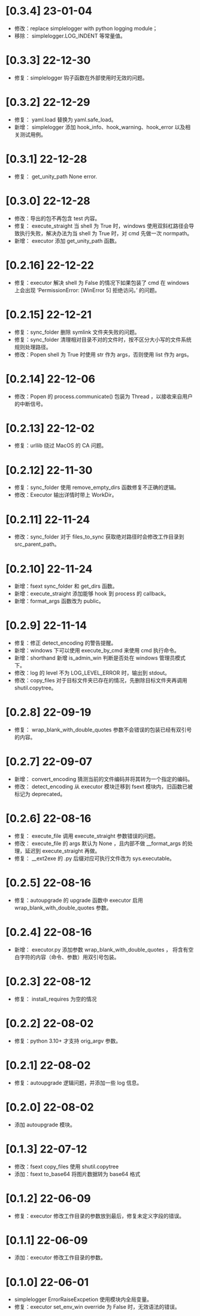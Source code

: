# [0.3.4] 23-01-04

- 修改：replace simplelogger with python logging module；
- 移除： simplelogger.LOG_INDENT 等常量值。

# [0.3.3] 22-12-30

- 修复：simplelogger 钩子函数在外部使用时无效的问题。

# [0.3.2] 22-12-29

- 修复： yaml.load 替换为 yaml.safe_load。
- 新增： simplelogger 添加 hook_info、hook_warning、hook_error 以及相关测试用例。

# [0.3.1] 22-12-28

- 修复： get_unity_path None error.

# [0.3.0] 22-12-28

- 修改：导出的包不再包含 test 内容。
- 修复： execute_straight 当 shell 为 True 时，windows 使用双斜杠路径会导致执行失败，解决办法为当 shell 为 True 时，对 cmd 先做一次 normpath。
- 新增： executor 添加 get_unity_path 函数。

# [0.2.16] 22-12-22

- 修复：executor 解决 shell 为 False 的情况下如果包装了 cmd 在 windows 上会出现 ‘PermissionError: [WinError 5] 拒绝访问。’ 的问题。

# [0.2.15] 22-12-21

- 修复：sync_folder 删除 symlink 文件夹失败的问题。
- 修复：sync_folder 清理相对目录不对的文件时，按不区分大小写的文件系统规则处理路径。
- 修改：Popen shell 为 True 时使用 str 作为 args，否则使用 list 作为 args。

# [0.2.14] 22-12-06

- 修改：Popen 的 process.communicate() 包装为 Thread ，以接收来自用户的中断信号。

# [0.2.13] 22-12-02

- 修复：urllib 绕过 MacOS 的 CA 问题。

# [0.2.12] 22-11-30


- 修复：sync_folder 使用 remove_empty_dirs 函数修复不正确的逻辑。
- 修改：Executor 输出详情时带上 WorkDir。

# [0.2.11] 22-11-24

- 修改：sync_folder 对于 files_to_sync 获取绝对路径时会修改工作目录到 src_parent_path。

# [0.2.10] 22-11-24

- 新增：fsext sync_folder 和 get_dirs 函数。
- 新增：execute_straight 添加能够 hook 到 process 的 callback。
- 新增：format_args 函数改为 public。

# [0.2.9] 22-11-14

- 修复：修正 detect_encoding 的警告提醒。
- 新增：windows 下可以使用 execute_by_cmd 来使用 cmd 执行命令。
- 新增：shorthand 新增 is_admin_win 判断是否处在 windows 管理员模式下。
- 修改：log 的 level 不为 LOG_LEVEL_ERROR 时，输出到 stdout。
- 修改：copy_files 对于目标文件夹已存在的情况，先删除目标文件夹再调用 shutil.copytree。

# [0.2.8] 22-09-19

- 修复： wrap_blank_with_double_quotes 参数不会错误的包装已经有双引号的内容。

# [0.2.7] 22-09-07

- 新增： convert_encoding 猜测当前的文件编码并将其转为一个指定的编码。
- 修改： detect_encoding 从 executor 模块迁移到 fsext 模块内，旧函数已被标记为 deprecated。

# [0.2.6] 22-08-16

- 修复： execute_file 调用 execute_straight 参数错误的问题。
- 修改： execute_file 的 args 默认为 None ，且内部不做 __format_args 的处理，延迟到 execute_straight 再做。
- 修复： __ext2exe 的 .py 后缀对应可执行文件改为 sys.executable。

# [0.2.5] 22-08-16

- 修复：autoupgrade 的 upgrade 函数中 executor 启用 wrap_blank_with_double_quotes 参数。

# [0.2.4] 22-08-16

- 新增： executor.py 添加参数 wrap_blank_with_double_quotes ， 将含有空白字符的内容（命令、参数）用双引号包装。

# [0.2.3] 22-08-12

- 修复： install_requires 为空的情况

# [0.2.2] 22-08-02

- 修复：python 3.10+ 才支持 orig_argv 参数。

# [0.2.1] 22-08-02

- 修复：autoupgrade 逻辑问题，并添加一些 log 信息。

# [0.2.0] 22-08-02

- 添加 autoupgrade 模块。

# [0.1.3] 22-07-12 

- 修改：fsext copy_files 使用 shutil.copytree
- 添加：fsext to_base64 将图片数据转为 base64 格式

# [0.1.2] 22-06-09

- 修复：executor 修改工作目录的参数放到最后，修复未定义字段的错误。

# [0.1.1] 22-06-09

- 添加：executor 修改工作目录的参数。

# [0.1.0] 22-06-01

- simplelogger ErrorRaiseExcpetion 使用模块内全局变量。
- 修复：executor set_env_win override 为 False 时，无效语法的错误。